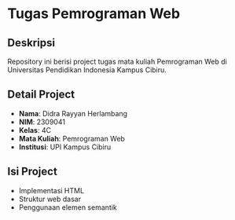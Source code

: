 # Tugas Pemrograman Web

## Deskripsi
Repository ini berisi project tugas mata kuliah Pemrograman Web di Universitas Pendidikan Indonesia Kampus Cibiru.

## Detail Project
- **Nama**: Didra Rayyan Herlambang
- **NIM**: 2309041
- **Kelas**: 4C
- **Mata Kuliah**: Pemrograman Web
- **Institusi**: UPI Kampus Cibiru

## Isi Project
- Implementasi HTML
- Struktur web dasar
- Penggunaan elemen semantik
